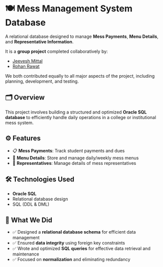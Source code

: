 # 🍽️ Mess Management System Database

A relational database designed to manage **Mess Payments**, **Menu Details**, and **Representative Information**.

It is a **group project** completed collaboratively by:

- [Jeevesh Mittal](https://github.com/JeeveshMittal?tab=repositories)
- [Rohan Rawat](https://github.com/Rohan0444)

We both contributed equally to all major aspects of the project, including planning, development, and testing.

## 🗂️ Overview

This project involves building a structured and optimized **Oracle SQL database** to efficiently handle daily operations in a college or institutional mess system.

## ⚙️ Features

- 📋 **Mess Payments**: Track student payments and dues  
- 🍛 **Menu Details**: Store and manage daily/weekly mess menus  
- 👤 **Representatives**: Manage details of mess representatives

## 🛠️ Technologies Used

- **Oracle SQL**
- Relational database design
- SQL (DDL & DML)

## 🧩 What We Did

- ✅ Designed a **relational database schema** for efficient data management  
- ✅ Ensured **data integrity** using foreign key constraints  
- ✅ Wrote and optimized **SQL queries** for effective data retrieval and maintenance  
- ✅ Focused on **normalization** and eliminating redundancy
